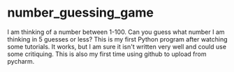 # number_guessing_game
I am thinking of a number between 1-100.  Can you guess what number I am thinking in 5 guesses or less?
This is my first Python program after watching some tutorials.  It works, but I am sure it isn't written very well and could use some
critiquing.  This is also my first time using github to upload from pycharm.
